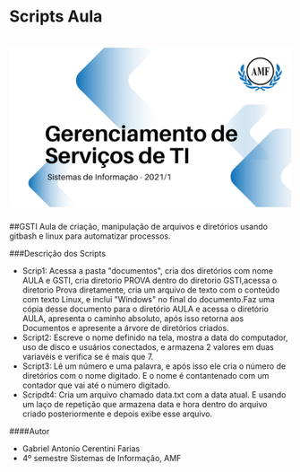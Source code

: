 # Scripts Aula
<h1 align="center">
<img alt="Logo do repositório incluindo o nome da disciplina, logo da AMF e o semestre
2021/1 " src="capaGit.png" width="650px">
</h1>

##GSTI
Aula de criação, manipulação de arquivos e diretórios usando gitbash e linux para automatizar processos.

###Descrição dos Scripts

- Scrip1: Acessa a pasta "documentos", cria dos diretórios com nome AULA e GSTI, cria diretorio PROVA dentro do diretorio GSTI,acessa o diretorio Prova diretamente, cria um arquivo de texto com o conteúdo com texto Linux, e inclui "Windows" no final do documento.Faz uma cópia desse documento para o diretório AULA e acessa o diretório AULA, apresenta o caminho absoluto, após isso retorna aos Documentos e apresente a árvore de diretórios criados.
- Script2: Escreve o nome definido na tela, mostra a data do computador, uso de disco e usuários conectados, e armazena 2 valores em duas variavéis e verifica se é mais que 7.
- Script3: Lê um número e uma palavra, e após isso ele cria o número de diretórios com o nome digitado. E o nome é contantenado com um contador que vai até o número digitado.
- Scripdt4: Cria um arquivo chamado data.txt com a data atual. E usando um laço de repetição que armazena data e hora dentro do arquivo criado posteriormente e depois exibe esse arquivo.

####Autor
- Gabriel Antonio Cerentini Farias
- 4º semestre Sistemas de Informação, AMF
